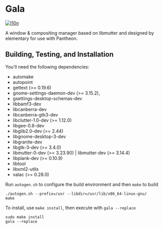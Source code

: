 # Gala
[![l10n](https://l10n.elementary.io/widgets/desktop/gala/svg-badge.svg)](https://l10n.elementary.io/projects/desktop/gala)

A window & compositing manager based on libmutter and designed by elementary for use with Pantheon.

## Building, Testing, and Installation

You'll need the following dependencies:
* automake
* autopoint
* gettext (>= 0.19.6)
* gnome-settings-daemon-dev (>= 3.15.2),
* gsettings-desktop-schemas-dev
* libbamf3-dev
* libcanberra-dev
* libcanberra-gtk3-dev
* libclutter-1.0-dev (>= 1.12.0)
* libgee-0.8-dev
* libglib2.0-dev (>= 2.44)
* libgnome-desktop-3-dev
* libgranite-dev
* libgtk-3-dev (>= 3.4.0)
* libmutter-0-dev (>= 3.23.90) | libmutter-dev (>= 3.14.4)
* libplank-dev (>= 0.10.9)
* libtool
* libxml2-utils
* valac (>= 0.28.0)

Run `autogen.sh` to configure the build environment and then `make` to build

    ./autogen.sh --prefix=/usr --libdir=/usr/lib/x86_64-linux-gnu/
    make

To install, use `make install`, then execute with `gala --replace`

    sudo make install
    gala --replace
